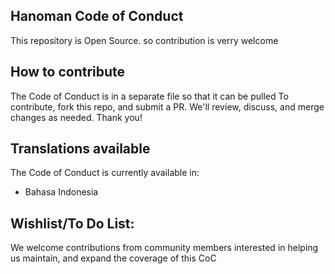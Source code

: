 ## Hanoman  Code of Conduct
This repository is Open Source. so contribution is verry welcome

## How to contribute
The Code of Conduct is in a separate file so that it can be pulled
To contribute, fork this repo, and submit a PR. We'll review, discuss, and merge changes as needed. Thank you!

## Translations available
The Code of Conduct is currently available in:
- Bahasa Indonesia 

## Wishlist/To Do List:
We welcome contributions from community members interested in helping us maintain, and expand the coverage of this CoC
